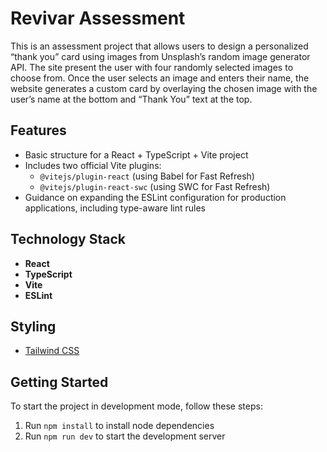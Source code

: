 # Revivar Assessment

This is an assessment project that allows users to design a personalized “thank you” card using images from Unsplash’s random image generator API. The site present the user with four randomly selected images to choose from. Once the user selects an image and enters their name, the website generates a custom card by overlaying the chosen image with the user’s name at the bottom and “Thank You” text at the top.

## Features

- Basic structure for a React + TypeScript + Vite project
- Includes two official Vite plugins:
  - `@vitejs/plugin-react` (using Babel for Fast Refresh)
  - `@vitejs/plugin-react-swc` (using SWC for Fast Refresh)
- Guidance on expanding the ESLint configuration for production applications, including type-aware lint rules

## Technology Stack

- **React**
- **TypeScript**
- **Vite**
- **ESLint**

## Styling
- [Tailwind CSS](https://tailwindcss.com/)

## Getting Started

To start the project in development mode, follow these steps:

1. Run `npm install` to install node dependencies
2. Run `npm run dev` to start the development server


